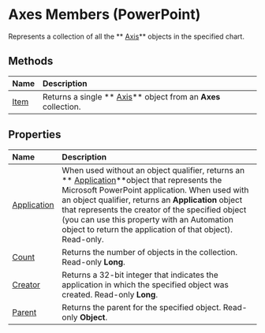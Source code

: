 
# Axes Members (PowerPoint)
Represents a collection of all the  ** [Axis](38d5e006-ac32-7bdb-f9f0-e8a858dcbf49.md)** objects in the specified chart.

## Methods



|**Name**|**Description**|
|:-----|:-----|
| [Item](61657765-2c92-5fdf-c3a9-0c75ca70fe68.md)|Returns a single  ** [Axis](38d5e006-ac32-7bdb-f9f0-e8a858dcbf49.md)** object from an **Axes** collection.|

## Properties



|**Name**|**Description**|
|:-----|:-----|
| [Application](cc791f62-243b-07ec-38aa-7048d49bf3f6.md)|When used without an object qualifier, returns an  ** [Application](978c2b99-4271-b953-4283-73b5f3d96f41.md)**object that represents the Microsoft PowerPoint application. When used with an object qualifier, returns an  **Application** object that represents the creator of the specified object (you can use this property with an Automation object to return the application of that object). Read-only.|
| [Count](99ae0123-c148-de64-0d52-bae1a5ce6ddc.md)|Returns the number of objects in the collection. Read-only  **Long**.|
| [Creator](1e383ecf-f54d-0846-4137-cacdc5b1edfb.md)|Returns a 32-bit integer that indicates the application in which the specified object was created. Read-only  **Long**.|
| [Parent](3a1b394f-f89a-4d8e-c88b-4a3f309e1caf.md)|Returns the parent for the specified object. Read-only  **Object**.|
